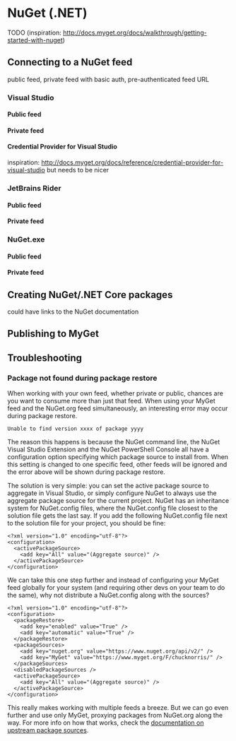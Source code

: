 # NuGet \(.NET\)

TODO (inspiration: http://docs.myget.org/docs/walkthrough/getting-started-with-nuget)

## Connecting to a NuGet feed

public feed, private feed with basic auth, pre-authenticated feed URL

### Visual Studio

#### Public feed

#### Private feed

#### Credential Provider for Visual Studio

inspiration: http://docs.myget.org/docs/reference/credential-provider-for-visual-studio but needs to be nicer

### JetBrains Rider

#### Public feed

#### Private feed

### NuGet.exe

#### Public feed

#### Private feed

## Creating NuGet/.NET Core packages

could have links to the NuGet documentation

## Publishing to MyGet

## Troubleshooting

### Package not found during package restore

When working with your own feed, whether private or public, chances are you want to consume more than just that feed. When using your MyGet feed and the NuGet.org feed simultaneously, an interesting error may occur during package restore.

	Unable to find version xxxx of package yyyy

The reason this happens is because the NuGet command line, the NuGet Visual Studio Extension and the NuGet PowerShell Console all have a configuration option specifying which package source to install from. When this setting is changed to one specific feed, other feeds will be ignored and the error above will be shown during package restore.

The solution is very simple: you can set the active package source to aggregate in Visual Studio, or simply configure NuGet to always use the aggregate package source for the current project. NuGet has an inheritance system for NuGet.config files, where the NuGet.config file closest to the solution file gets the last say. If you add the following NuGet.config file next to the solution file for your project, you should be fine:

	<?xml version="1.0" encoding="utf-8"?>
	<configuration>
	  <activePackageSource>
	    <add key="All" value="(Aggregate source)" />
	  </activePackageSource>
	</configuration>

We can take this one step further and instead of configuring your MyGet feed globally for your system (and requiring other devs on your team to do the same), why not distribute a NuGet.config along with the sources?

	<?xml version="1.0" encoding="utf-8"?>
	<configuration>
	  <packageRestore>
	    <add key="enabled" value="True" />
	    <add key="automatic" value="True" />
	  </packageRestore>
	  <packageSources>
	    <add key="nuget.org" value="https://www.nuget.org/api/v2/" />
	    <add key="MyGet" value="https://www.myget.org/F/chucknorris/" />
	  </packageSources>
	  <disabledPackageSources />
	  <activePackageSource>
	    <add key="All" value="(Aggregate source)" />
	  </activePackageSource>
	</configuration>

This really makes working with multiple feeds a breeze. But we can go even further and use only MyGet, proxying packages from NuGet.org along the way. For more info on how that works, check the [documentation on upstream package sources](/docs/reference/package-sources#Scenario_-_Proxying_upstream_feeds_and_packages).
